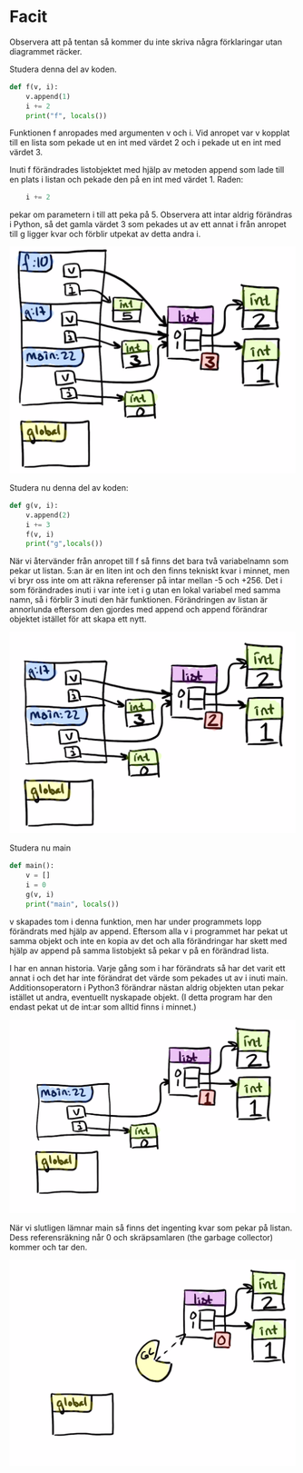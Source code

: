 # Facit

Observera att på tentan så kommer du inte skriva några förklaringar utan diagrammet räcker.

Studera denna del av koden.
```python
def f(v, i):
    v.append(1)
    i += 2
    print("f", locals())
```
Funktionen f anropades med argumenten v och i. Vid anropet var v kopplat till en lista som pekade ut en int med värdet 2 och i pekade ut en int med värdet 3.

Inuti f förändrades listobjektet med hjälp av metoden append som lade till en plats i listan och pekade den på en int med värdet 1. Raden:
```python
    i += 2
```
pekar om parametern i till att peka på 5. Observera att intar aldrig förändras i Python, så det gamla värdet 3 som pekades ut av ett annat i från anropet till g ligger kvar och förblir utpekat av detta andra i.


![I slutet av f](s1.png)

Studera nu denna del av koden:
```python
def g(v, i):
    v.append(2)
    i += 3
    f(v, i)
    print("g",locals())
```
När vi återvänder från anropet till f så finns det bara två variabelnamn som pekar ut listan. 5:an är en liten int och den finns tekniskt kvar i minnet, men vi bryr oss inte om att räkna referenser på intar mellan -5 och +256. Det i som förändrades inuti i var inte i:et i g utan en lokal variabel med samma namn, så i förblir 3 inuti den här funktionen. Förändringen av listan är annorlunda eftersom den gjordes med append och append förändrar objektet istället för att skapa ett nytt.

![I slutet av g](s2.png)

Studera nu main
```python
def main():
    v = []
    i = 0
    g(v, i)
    print("main", locals())
```
v skapades tom i denna funktion, men har under programmets lopp förändrats med hjälp av append. Eftersom alla v i programmet har pekat ut samma objekt och inte en kopia av det och alla förändringar har skett med hjälp av append på samma listobjekt så pekar v på en förändrad lista.

I har en annan historia. Varje gång som i har förändrats så har det varit ett annat i och det har inte förändrat det värde som pekades ut av i inuti main. Additionsoperatorn i Python3 förändrar nästan aldrig objekten utan pekar istället ut andra, eventuellt nyskapade objekt. (I detta program har den endast pekat ut de int:ar som alltid finns i minnet.)

![I slutet av main](s3.png)

När vi slutligen lämnar main så finns det ingenting kvar som pekar på listan. Dess referensräkning når 0 och skräpsamlaren (the garbage collector) kommer och tar den.

![Efter att vi lämnat main](s4.png)
